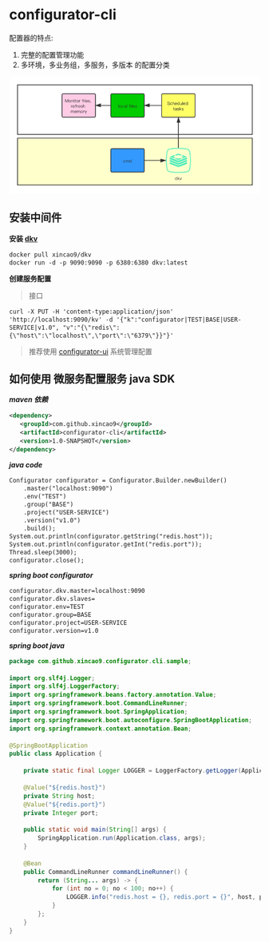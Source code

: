 # configurator-cli

配置器的特点:

1. 完整的配置管理功能
2. 多环境，多业务组，多服务，多版本 的配置分类

![architectures](https://raw.githubusercontent.com/xincao9/configurator/master/configurator.png)

## 安装中间件

**安装 [dkv](https://github.com/xincao9/dkv)**

```
docker pull xincao9/dkv
docker run -d -p 9090:9090 -p 6380:6380 dkv:latest
```

**创建服务配置**

>接口
```
curl -X PUT -H 'content-type:application/json' 'http://localhost:9090/kv' -d '{"k":"configurator|TEST|BASE|USER-SERVICE|v1.0", "v":"{\"redis\":{\"host\":\"localhost\",\"port\":\"6379\"}}"}'
```

>推荐使用 [configurator-ui](https://github.com/xincao9/configurator/tree/master/api) 系统管理配置

## 如何使用 微服务配置服务 java SDK

**_maven 依赖_**

```xml
<dependency>
   <groupId>com.github.xincao9</groupId>
   <artifactId>configurator-cli</artifactId>
   <version>1.0-SNAPSHOT</version>
</dependency>
```

**_java code_**

```
Configurator configurator = Configurator.Builder.newBuilder()
    .master("localhost:9090")
    .env("TEST")
    .group("BASE")
    .project("USER-SERVICE")
    .version("v1.0")
    .build();
System.out.println(configurator.getString("redis.host"));
System.out.println(configurator.getInt("redis.port"));
Thread.sleep(3000);
configurator.close();
```

**_spring boot configurator_**

```properties
configurator.dkv.master=localhost:9090
configurator.dkv.slaves=
configurator.env=TEST
configurator.group=BASE
configurator.project=USER-SERVICE
configurator.version=v1.0
```

**_spring boot java_**

```java
package com.github.xincao9.configurator.cli.sample;

import org.slf4j.Logger;
import org.slf4j.LoggerFactory;
import org.springframework.beans.factory.annotation.Value;
import org.springframework.boot.CommandLineRunner;
import org.springframework.boot.SpringApplication;
import org.springframework.boot.autoconfigure.SpringBootApplication;
import org.springframework.context.annotation.Bean;

@SpringBootApplication
public class Application {

    private static final Logger LOGGER = LoggerFactory.getLogger(Application.class);

    @Value("${redis.host}")
    private String host;
    @Value("${redis.port}")
    private Integer port;

    public static void main(String[] args) {
        SpringApplication.run(Application.class, args);
    }

    @Bean
    public CommandLineRunner commandLineRunner() {
        return (String... args) -> {
            for (int no = 0; no < 100; no++) {
                LOGGER.info("redis.host = {}, redis.port = {}", host, port);
            }
        };
    }
}
```
